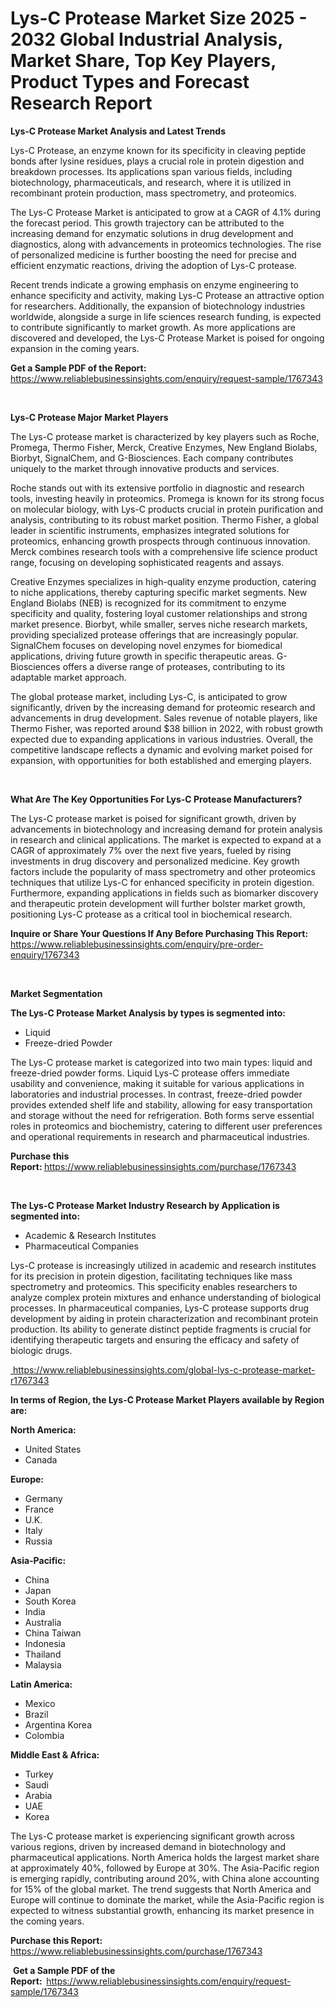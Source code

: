 <p><h1>Lys-C Protease Market Size 2025 - 2032 Global Industrial Analysis, Market Share, Top Key Players, Product Types and Forecast Research Report</h1></p><p><strong>Lys-C Protease Market Analysis and Latest Trends</strong></p>
<p><p>Lys-C Protease, an enzyme known for its specificity in cleaving peptide bonds after lysine residues, plays a crucial role in protein digestion and breakdown processes. Its applications span various fields, including biotechnology, pharmaceuticals, and research, where it is utilized in recombinant protein production, mass spectrometry, and proteomics.</p><p>The Lys-C Protease Market is anticipated to grow at a CAGR of 4.1% during the forecast period. This growth trajectory can be attributed to the increasing demand for enzymatic solutions in drug development and diagnostics, along with advancements in proteomics technologies. The rise of personalized medicine is further boosting the need for precise and efficient enzymatic reactions, driving the adoption of Lys-C protease.</p><p>Recent trends indicate a growing emphasis on enzyme engineering to enhance specificity and activity, making Lys-C Protease an attractive option for researchers. Additionally, the expansion of biotechnology industries worldwide, alongside a surge in life sciences research funding, is expected to contribute significantly to market growth. As more applications are discovered and developed, the Lys-C Protease Market is poised for ongoing expansion in the coming years.</p></p>
<p><strong>Get a Sample PDF of the Report:&nbsp;</strong> <a href="https://www.reliablebusinessinsights.com/enquiry/request-sample/1767343?utm_campaign=2811&utm_medium=2&utm_source=Github&utm_content=ia&utm_term=14042025&utm_id=lys-c-protease">https://www.reliablebusinessinsights.com/enquiry/request-sample/1767343</a></p>
<p>&nbsp;</p>
<p><strong>Lys-C Protease Major Market Players</strong></p>
<p><p>The Lys-C protease market is characterized by key players such as Roche, Promega, Thermo Fisher, Merck, Creative Enzymes, New England Biolabs, Biorbyt, SignalChem, and G-Biosciences. Each company contributes uniquely to the market through innovative products and services.</p><p>Roche stands out with its extensive portfolio in diagnostic and research tools, investing heavily in proteomics. Promega is known for its strong focus on molecular biology, with Lys-C products crucial in protein purification and analysis, contributing to its robust market position. Thermo Fisher, a global leader in scientific instruments, emphasizes integrated solutions for proteomics, enhancing growth prospects through continuous innovation. Merck combines research tools with a comprehensive life science product range, focusing on developing sophisticated reagents and assays.</p><p>Creative Enzymes specializes in high-quality enzyme production, catering to niche applications, thereby capturing specific market segments. New England Biolabs (NEB) is recognized for its commitment to enzyme specificity and quality, fostering loyal customer relationships and strong market presence. Biorbyt, while smaller, serves niche research markets, providing specialized protease offerings that are increasingly popular. SignalChem focuses on developing novel enzymes for biomedical applications, driving future growth in specific therapeutic areas. G-Biosciences offers a diverse range of proteases, contributing to its adaptable market approach.</p><p>The global protease market, including Lys-C, is anticipated to grow significantly, driven by the increasing demand for proteomic research and advancements in drug development. Sales revenue of notable players, like Thermo Fisher, was reported around $38 billion in 2022, with robust growth expected due to expanding applications in various industries. Overall, the competitive landscape reflects a dynamic and evolving market poised for expansion, with opportunities for both established and emerging players.</p></p>
<p>&nbsp;</p>
<p><strong>What Are The Key Opportunities For Lys-C Protease Manufacturers?</strong></p>
<p><p>The Lys-C protease market is poised for significant growth, driven by advancements in biotechnology and increasing demand for protein analysis in research and clinical applications. The market is expected to expand at a CAGR of approximately 7% over the next five years, fueled by rising investments in drug discovery and personalized medicine. Key growth factors include the popularity of mass spectrometry and other proteomics techniques that utilize Lys-C for enhanced specificity in protein digestion. Furthermore, expanding applications in fields such as biomarker discovery and therapeutic protein development will further bolster market growth, positioning Lys-C protease as a critical tool in biochemical research.</p></p>
<p><strong>Inquire or Share Your Questions If Any Before Purchasing This Report:</strong> <a href="https://www.reliablebusinessinsights.com/enquiry/pre-order-enquiry/1767343?utm_campaign=2811&utm_medium=2&utm_source=Github&utm_content=ia&utm_term=14042025&utm_id=lys-c-protease">https://www.reliablebusinessinsights.com/enquiry/pre-order-enquiry/1767343</a></p>
<p>&nbsp;</p>
<p><strong>Market Segmentation</strong></p>
<p><strong>The Lys-C Protease Market Analysis by types is segmented into:</strong></p>
<p><ul><li>Liquid</li><li>Freeze-dried Powder</li></ul></p>
<p><p>The Lys-C protease market is categorized into two main types: liquid and freeze-dried powder forms. Liquid Lys-C protease offers immediate usability and convenience, making it suitable for various applications in laboratories and industrial processes. In contrast, freeze-dried powder provides extended shelf life and stability, allowing for easy transportation and storage without the need for refrigeration. Both forms serve essential roles in proteomics and biochemistry, catering to different user preferences and operational requirements in research and pharmaceutical industries.</p></p>
<p><strong>Purchase this Report:&nbsp;</strong><a href="https://www.reliablebusinessinsights.com/purchase/1767343?utm_campaign=2811&utm_medium=2&utm_source=Github&utm_content=ia&utm_term=14042025&utm_id=lys-c-protease">https://www.reliablebusinessinsights.com/purchase/1767343</a></p>
<p>&nbsp;</p>
<p><strong>The Lys-C Protease Market Industry Research by Application is segmented into:</strong></p>
<p><ul><li>Academic & Research Institutes</li><li>Pharmaceutical Companies</li></ul></p>
<p><p>Lys-C protease is increasingly utilized in academic and research institutes for its precision in protein digestion, facilitating techniques like mass spectrometry and proteomics. This specificity enables researchers to analyze complex protein mixtures and enhance understanding of biological processes. In pharmaceutical companies, Lys-C protease supports drug development by aiding in protein characterization and recombinant protein production. Its ability to generate distinct peptide fragments is crucial for identifying therapeutic targets and ensuring the efficacy and safety of biologic drugs.</p></p>
<p><a href="https://www.reliablebusinessinsights.com/global-lys-c-protease-market-r1767343?utm_campaign=2811&utm_medium=2&utm_source=Github&utm_content=ia&utm_term=14042025&utm_id=lys-c-protease">&nbsp;https://www.reliablebusinessinsights.com/global-lys-c-protease-market-r1767343</a></p>
<p><strong>In terms of Region, the Lys-C Protease Market Players available by Region are:</strong></p>
<p>
    <p> <strong> North America: </strong>
        <ul>
            <li>United States</li>
            <li>Canada</li>
        </ul>
        </p> 
    <p> <strong> Europe: </strong>
        <ul>
            <li>Germany</li>
            <li>France</li>
            <li>U.K.</li>
            <li>Italy</li>
            <li>Russia</li>
        </ul>
        </p> 
    <p> <strong> Asia-Pacific: </strong>
        <ul>
            <li>China</li>
            <li>Japan</li>
            <li>South Korea</li>
            <li>India</li>
            <li>Australia</li>
            <li>China Taiwan</li>
            <li>Indonesia</li>
            <li>Thailand</li>
            <li>Malaysia</li>
        </ul>
        </p> 
    <p> <strong> Latin America: </strong>
        <ul>
            <li>Mexico</li>
            <li>Brazil</li>
            <li>Argentina Korea</li>
            <li>Colombia</li>
        </ul>
        </p> 
    <p> <strong> Middle East & Africa: </strong>
        <ul>
            <li>Turkey</li>
            <li>Saudi</li>
            <li>Arabia</li>
            <li>UAE</li>
            <li>Korea</li>
        </ul>
    </p>
    </p>
<p><p>The Lys-C protease market is experiencing significant growth across various regions, driven by increased demand in biotechnology and pharmaceutical applications. North America holds the largest market share at approximately 40%, followed by Europe at 30%. The Asia-Pacific region is emerging rapidly, contributing around 20%, with China alone accounting for 15% of the global market. The trend suggests that North America and Europe will continue to dominate the market, while the Asia-Pacific region is expected to witness substantial growth, enhancing its market presence in the coming years.</p></p>
<p><strong>Purchase this Report: </strong><a href="https://www.reliablebusinessinsights.com/purchase/1767343?utm_campaign=2811&utm_medium=2&utm_source=Github&utm_content=ia&utm_term=14042025&utm_id=lys-c-protease">https://www.reliablebusinessinsights.com/purchase/1767343</a></p>
<p>&nbsp;<strong>Get a Sample PDF of the Report:&nbsp;&nbsp;</strong><a href="https://www.reliablebusinessinsights.com/enquiry/request-sample/1767343?utm_campaign=2811&utm_medium=2&utm_source=Github&utm_content=ia&utm_term=14042025&utm_id=lys-c-protease">https://www.reliablebusinessinsights.com/enquiry/request-sample/1767343</a></p>
<p><strong></strong></p>
<p><p></p><p></p><p></p></p>